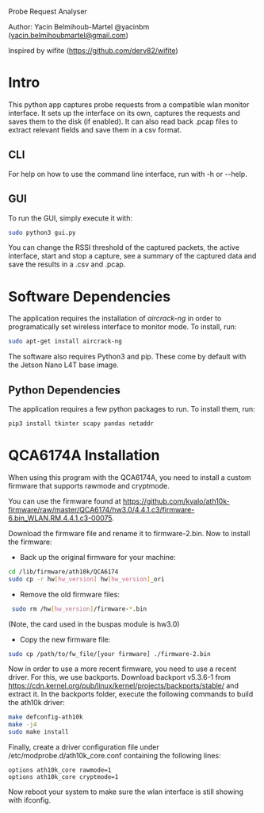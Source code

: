 Probe Request Analyser

  

Author: Yacin Belmihoub-Martel @yacinbm (yacin.belmihoubmartel@gmail.com)

  

Inspired by wifite (https://github.com/derv82/wifite)

  
# Intro
This python app captures probe requests from a compatible wlan monitor interface. It sets up the interface on its own, captures the requests and saves them to the disk (if enabled). It can also read back .pcap files to extract relevant fields and save them in a csv format.

## CLI
For help on how to use the command line interface, run with -h or --help.

## GUI
To run the GUI, simply execute it with:
```bash
sudo python3 gui.py
```

You can change the RSSI threshold of the captured packets, the active interface, start and stop a capture, see a summary of the captured data and save the results in a .csv and .pcap. 

# Software Dependencies
The application requires the installation of *aircrack-ng* in order to programatically set wireless interface to monitor mode. To install, run:
```bash
sudo apt-get install aircrack-ng
``` 
The software also requires Python3 and pip. These come by default with the Jetson Nano L4T base image. 
## Python Dependencies
The application requires a few python packages to run. To install them, run:
```bash
pip3 install tkinter scapy pandas netaddr
```

# QCA6174A Installation

When using this program with the QCA6174A, you need to install a custom firmware that supports rawmode and cryptmode. 

You can use the firmware found at https://github.com/kvalo/ath10k-firmware/raw/master/QCA6174/hw3.0/4.4.1.c3/firmware-6.bin_WLAN.RM.4.4.1.c3-00075.

Download the firmware file and rename it to firmware-2.bin. Now to install the firmware:

* Back up the original firmware for your machine:
```bash
cd /lib/firmware/ath10k/QCA6174
sudo cp -r hw[hw_version] hw[hw_version]_ori
```
* Remove the old firmware files:
```bash
 sudo rm /hw[hw_version]/firmware-*.bin
```
(Note, the card used in the buspas module is hw3.0)
* Copy the new firmware file:
```bash
sudo cp /path/to/fw_file/[your firmware] ./firmware-2.bin
```

Now in order to use a more recent firmware, you need to use a recent driver. For this, we use backports. Download backport v5.3.6-1 from https://cdn.kernel.org/pub/linux/kernel/projects/backports/stable/ and extract it. In the backports folder, execute the following commands to build the ath10k driver:
```bash
make defconfig-ath10k
make -j4
sudo make install
```
Finally, create a driver configuration file under /etc/modprobe.d/ath10k_core.conf containing the following lines:
```
options ath10k_core rawmode=1
options ath10k_core cryptmode=1
```
Now reboot your system to make sure the wlan interface is still showing with ifconfig.
